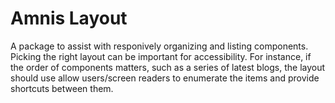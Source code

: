 # Amnis Layout

A package to assist with responively organizing and listing components. Picking the right layout can be important for accessibility. For instance, if the order of components matters, such as a series of latest blogs, the layout should use allow users/screen readers to enumerate the items and provide shortcuts between them.